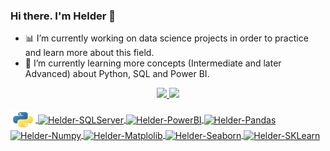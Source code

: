 ### Hi there. I'm Helder 👋



- 📊 I’m currently working on data science projects in order to practice and learn more about this field.
- 📖 I’m currently learning more concepts (Intermediate and later Advanced) about Python, SQL and Power BI.


<div align="center">
  <a href="https://github.com/hazukir">
  <img height="166em" src="https://github-readme-stats.vercel.app/api?username=hazukir&show_icons=true&theme=tokyonight&include_all_commits=true&count_private=true"/>
  <img height="166em" src="https://github-readme-stats.vercel.app/api/top-langs/?username=hazukir&layout=compact&langs_count=7&theme=tokyonight"/>
</div>
<div style="display: inline_block"><br>
  <img align="center" alt="Helder-Python" height="30" width="40" src="https://raw.githubusercontent.com/devicons/devicon/master/icons/python/python-original.svg">
  <img align="center" alt="Helder-SQLServer" height="30" width="40" src="https://cdn.jsdelivr.net/gh/devicons/devicon/icons/microsoftsqlserver/microsoftsqlserver-plain.svg">
  <img align="center" alt="Helder-PowerBI" height="30" width="40" src="https://github.com/microsoft/PowerBI-Icons/blob/main/SVG/Desktop.svg">
  <img align="center" alt="Helder-Pandas" height="30" width="40" src="https://cdn.jsdelivr.net/gh/devicons/devicon/icons/pandas/pandas-original-wordmark.svg">
  <img align="center" alt="Helder-Numpy" height="30" width="40" src="https://cdn.jsdelivr.net/gh/devicons/devicon/icons/numpy/numpy-original.svg">
  <img align="center" alt="Helder-Matplolib" height="30" width="40" src="https://upload.wikimedia.org/wikipedia/commons/8/84/Matplotlib_icon.svg">
  <img align="center" alt="Helder-Seaborn" height="30" width="40" src="https://github.com/mwaskom/seaborn/blob/master/doc/_static/logo-wide-lightbg.svg">
  <img align="center" alt="Helder-SKLearn" height="30" width="40" src="https://upload.wikimedia.org/wikipedia/commons/0/05/Scikit_learn_logo_small.svg">
</div>
  
